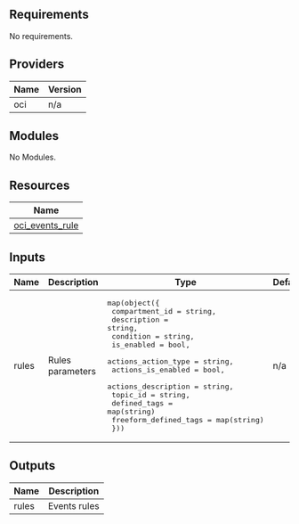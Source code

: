 ## Requirements

No requirements.

## Providers

| Name | Version |
|------|---------|
| oci | n/a |

## Modules

No Modules.

## Resources

| Name |
|------|
| [oci_events_rule](https://registry.terraform.io/providers/hashicorp/oci/latest/docs/resources/events_rule) |

## Inputs

| Name | Description | Type | Default | Required |
|------|-------------|------|---------|:--------:|
| rules | Rules parameters | <pre>map(object({<br>    compartment_id      = string,<br>    description         = string,<br>    condition           = string,<br>    is_enabled          = bool,<br>    actions_action_type = string,<br>    actions_is_enabled  = bool,<br>    actions_description = string,<br>    topic_id            = string,<br>    defined_tags        = map(string)<br>    freeform_defined_tags       = map(string)<br>  }))</pre> | n/a | yes |

## Outputs

| Name | Description |
|------|-------------|
| rules | Events rules |
